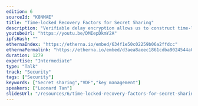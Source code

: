 ```yaml
---
edition: 6
sourceId: "K8NMAE"
title: "Time-locked Recovery Factors for Secret Sharing"
description: "Verifiable delay encryption allows us to construct time-locked secret shares which reveal themselves after some time. Paired with share refreshing, this allows users to automatically recover their account after a set amount of time even if they have lost secret shares, without compromising key security. Setup requires no user input which allows for a streamlined UX, and we show a demo of this functionality by generating and recovering a private key using this technique."
youtubeUrl: "https://youtu.be/DMIepDkmY2A"
ipfsHash: ""
ethernaIndex: "https://etherna.io/embed/634f1e50c02259b06a2ffdcc"
ethernaPermalink: "https://etherna.io/embed/d3aea8aeec1861cdba9024544a0abf8636bd3498c9ef7fad98da23fe589519a1"
duration: 1279
expertise: "Intermediate"
type: "Talk"
track: "Security"
tags: ["Security"]
keywords: ["Secret sharing","VDF","key management"]
speakers: ["Leonard Tan"]
slidesUrl: "/resources/6/time-locked-recovery-factors-for-secret-sharing.pdf"
---
```

